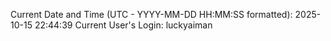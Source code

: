 Current Date and Time (UTC - YYYY-MM-DD HH:MM:SS formatted): 2025-10-15 22:44:39
Current User's Login: luckyaiman
